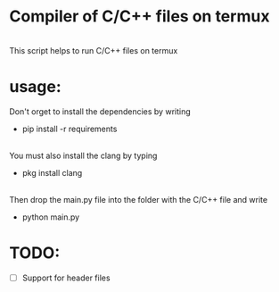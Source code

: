 # Compiler of C/C++ files on termux 
<br> This script helps to run C/C++ files on termux


 # usage:
  Don't orget to install the dependencies by writing 
 
 + pip install -r requirements 
 
 <br>You must also install the clang by typing
 + pkg install clang
 
 <br> Then drop the main.py file into the folder with the C/C++ file and write
 + python main.py

# TODO:
- [ ] Support for header files
